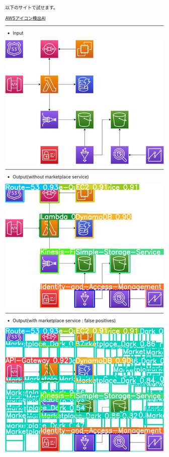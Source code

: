 以下のサイトで試せます。

[AWSアイコン検出AI](https://twelve.tk/aws-icon-detect-ai/)

---

* Input

![](input/target.png)

---

* Output(without marketplace service)

![](output/target2.png)

---

* Output(with marketplace service : false positives)

![](output/target1.png)
